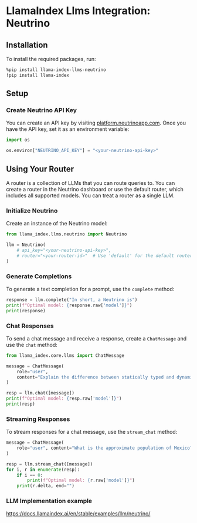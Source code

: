 # LlamaIndex Llms Integration: Neutrino

## Installation

To install the required packages, run:

```bash
%pip install llama-index-llms-neutrino
!pip install llama-index
```

## Setup

### Create Neutrino API Key

You can create an API key by visiting [platform.neutrinoapp.com](https://platform.neutrinoapp.com). Once you have the API key, set it as an environment variable:

```python
import os

os.environ["NEUTRINO_API_KEY"] = "<your-neutrino-api-key>"
```

## Using Your Router

A router is a collection of LLMs that you can route queries to. You can create a router in the Neutrino dashboard or use the default router, which includes all supported models. You can treat a router as a single LLM.

### Initialize Neutrino

Create an instance of the Neutrino model:

```python
from llama_index.llms.neutrino import Neutrino

llm = Neutrino(
    # api_key="<your-neutrino-api-key>",
    # router="<your-router-id>"  # Use 'default' for the default router
)
```

### Generate Completions

To generate a text completion for a prompt, use the `complete` method:

```python
response = llm.complete("In short, a Neutrino is")
print(f"Optimal model: {response.raw['model']}")
print(response)
```

### Chat Responses

To send a chat message and receive a response, create a `ChatMessage` and use the `chat` method:

```python
from llama_index.core.llms import ChatMessage

message = ChatMessage(
    role="user",
    content="Explain the difference between statically typed and dynamically typed languages.",
)

resp = llm.chat([message])
print(f"Optimal model: {resp.raw['model']}")
print(resp)
```

### Streaming Responses

To stream responses for a chat message, use the `stream_chat` method:

```python
message = ChatMessage(
    role="user", content="What is the approximate population of Mexico?"
)

resp = llm.stream_chat([message])
for i, r in enumerate(resp):
    if i == 0:
        print(f"Optimal model: {r.raw['model']}")
    print(r.delta, end="")
```

### LLM Implementation example

https://docs.llamaindex.ai/en/stable/examples/llm/neutrino/

